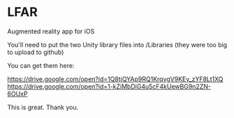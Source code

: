 # LFAR
Augmented reality app for iOS

You'll need to put the two Unity library files into /Libraries (they were too big to upload to github)

You can get them here:

https://drive.google.com/open?id=1Q8tjQYAp9RQ1KrqvgV9KEy_zYF8Lt1XQ
https://drive.google.com/open?id=1-kZiMbDiG4u5cF4kUewBG9n2ZN-6OUxP

This is great. Thank you. 